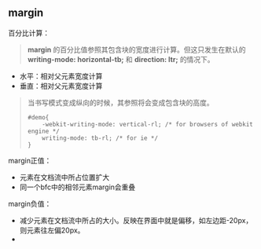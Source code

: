 ## margin

百分比计算：

>  **margin** 的百分比值参照其包含块的宽度进行计算。但这只发生在默认的 **writing-mode: horizontal-tb;** 和 **direction: ltr;** 的情况下。

- 水平：相对父元素宽度计算
- 垂直：相对父元素宽度计算

> 当书写模式变成纵向的时候，其参照将会变成包含块的高度。
>
> ```
> #demo{
>     -webkit-writing-mode: vertical-rl; /* for browsers of webkit engine */
>     writing-mode: tb-rl; /* for ie */
> }
> ```

margin正值：

- 元素在文档流中所占位置扩大
- 同一个bfc中的相邻元素margin会重叠

margin负值：

- 减少元素在文档流中所占的大小。反映在界面中就是偏移，如左边距-20px，则元素往左偏20px。
- 

